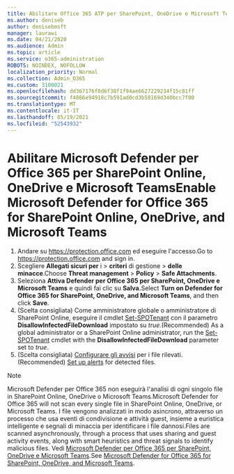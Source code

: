 ```yaml
---
title: Abilitare Office 365 ATP per SharePoint, OneDrive e Microsoft Teams
ms.author: deniseb
author: denisebmsft
manager: laurawi
ms.date: 04/21/2020
ms.audience: Admin
ms.topic: article
ms.service: o365-administration
ROBOTS: NOINDEX, NOFOLLOW
localization_priority: Normal
ms.collection: Admin_O365
ms.custom: 3100021
ms.openlocfilehash: dd367176f8d6f38f1f94ae6627229234f15c81ff
ms.sourcegitcommit: f4866e94918c7b591ad0cd3b58169d340bcc7f00
ms.translationtype: MT
ms.contentlocale: it-IT
ms.lasthandoff: 05/19/2021
ms.locfileid: "52543932"
---
```

# <a name="enable-microsoft-defender-for-office-365-for-sharepoint-online-onedrive-and-microsoft-teams"></a><span data-ttu-id="0c108-102">Abilitare Microsoft Defender per Office 365 per SharePoint Online, OneDrive e Microsoft Teams</span><span class="sxs-lookup"><span data-stu-id="0c108-102">Enable Microsoft Defender for Office 365 for SharePoint Online, OneDrive, and Microsoft Teams</span></span>

1. <span data-ttu-id="0c108-103">Andare su https://protection.office.com ed eseguire l'accesso.</span><span class="sxs-lookup"><span data-stu-id="0c108-103">Go to https://protection.office.com and sign in.</span></span>
2. <span data-ttu-id="0c108-104">Scegliere **Allegati sicuri per** i  >  **criteri** di gestione  >  **delle minacce**.</span><span class="sxs-lookup"><span data-stu-id="0c108-104">Choose **Threat management** > **Policy** > **Safe Attachments**.</span></span>
3. <span data-ttu-id="0c108-105">Seleziona **Attiva Defender per Office 365 per SharePoint, OneDrive e Microsoft Teams** e quindi fai clic su **Salva.**</span><span class="sxs-lookup"><span data-stu-id="0c108-105">Select **Turn on Defender for Office 365 for SharePoint, OneDrive, and Microsoft Teams**, and then click **Save**.</span></span>
4. <span data-ttu-id="0c108-106">(Scelta consigliata) Come amministratore globale o amministratore di SharePoint Online, eseguire il cmdlet [Set-SPOTenant](/powershell/module/sharepoint-online/Set-SPOTenant?view=sharepoint-ps) con il parametro **DisallowInfectedFileDownload** impostato su *true.*</span><span class="sxs-lookup"><span data-stu-id="0c108-106">(Recommended) As a global administrator or a SharePoint Online administrator, run the [Set-SPOTenant](/powershell/module/sharepoint-online/Set-SPOTenant?view=sharepoint-ps) cmdlet with the **DisallowInfectedFileDownload** parameter set to *true*.</span></span>
5. <span data-ttu-id="0c108-107">(Scelta consigliata) [Configurare gli avvisi](/microsoft-365/security/office-365-security/turn-on-atp-for-spo-odb-and-teams#set-up-alerts-for-detected-files) per i file rilevati.</span><span class="sxs-lookup"><span data-stu-id="0c108-107">(Recommended) [Set up alerts](/microsoft-365/security/office-365-security/turn-on-atp-for-spo-odb-and-teams#set-up-alerts-for-detected-files) for detected files.</span></span>

> [!NOTE]
> <span data-ttu-id="0c108-108">Microsoft Defender per Office 365 non eseguirà l'analisi di ogni singolo file in SharePoint Online, OneDrive o Microsoft Teams.</span><span class="sxs-lookup"><span data-stu-id="0c108-108">Microsoft Defender for Office 365 will not scan every single file in SharePoint Online, OneDrive, or Microsoft Teams.</span></span> <span data-ttu-id="0c108-109">I file vengono analizzati in modo asincrono, attraverso un processo che usa eventi di condivisione e attività guest, insieme a euristica intelligente e segnali di minaccia per identificare i file dannosi.</span><span class="sxs-lookup"><span data-stu-id="0c108-109">Files are scanned asynchronously, through a process that uses sharing and guest activity events, along with smart heuristics and threat signals to identify malicious files.</span></span> <span data-ttu-id="0c108-110">Vedi [Microsoft Defender per Office 365 per SharePoint, OneDrive e Microsoft Teams](/microsoft-365/security/office-365-security/atp-for-spo-odb-and-teams).</span><span class="sxs-lookup"><span data-stu-id="0c108-110">See [Microsoft Defender for Office 365 for SharePoint, OneDrive, and Microsoft Teams](/microsoft-365/security/office-365-security/atp-for-spo-odb-and-teams).</span></span>